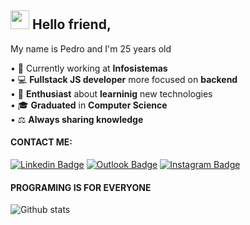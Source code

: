## <img src="https://camo.githubusercontent.com/e8e7b06ecf583bc040eb60e44eb5b8e0ecc5421320a92929ce21522dbc34c891/68747470733a2f2f6d656469612e67697068792e636f6d2f6d656469612f6876524a434c467a6361737252346961377a2f67697068792e676966" width="30px"> Hello friend, 

My name is Pedro and I'm 25 years old

• 📌 Currently working at <strong>Infosistemas</strong>
<br/>• 💻 <strong>Fullstack JS developer</strong> more focused on <strong>backend</strong>
<br/>• 🚀 <strong>Enthusiast</strong> about <strong>learninig</strong> new technologies
<br/>• 🎓 <strong>Graduated</strong> in <strong>Computer Science</strong>
<br/>• ⚖ <strong>Always sharing knowledge</strong>

#### <strong>CONTACT ME:</strong>

[![Linkedin Badge](https://img.shields.io/badge/-Pedro%20Lima-2ecc71?style=flat-square&logo=Linkedin&logoColor=white&link=https://www.linkedin.com/in/pedrhl/)](https://www.linkedin.com/in/pedrhl/)
[![Outlook Badge](https://img.shields.io/badge/-dev.pedro@outlook.com-2ecc71?style=flat-square&logo=microsoft-outlook&logoColor=white=mailto:dev.pedro@outlook.com)](mailto:dev.pedro@outlook.com)
[![Instagram Badge](https://img.shields.io/badge/-drope.hl-2ecc71?style=flat-square&logo=instagram&logoColor=white&link=https://www.instagram.com/drope.hl)](https://www.instagram.com/drope.hl)


#### <strong>PROGRAMING IS FOR EVERYONE</strong>

![Github stats](https://github-readme-stats.vercel.app/api?username=pedrojsx&theme=vision-friendly-dark&show_icons=true&title_color=2ecc71&icon_color=2ecc71)
